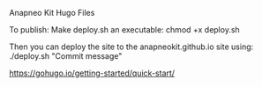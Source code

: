 Anapneo Kit Hugo Files

To publish:
Make deploy.sh an executable:
chmod +x deploy.sh

Then you can deploy the site to the anapneokit.github.io site using:
./deploy.sh "Commit message"

https://gohugo.io/getting-started/quick-start/
